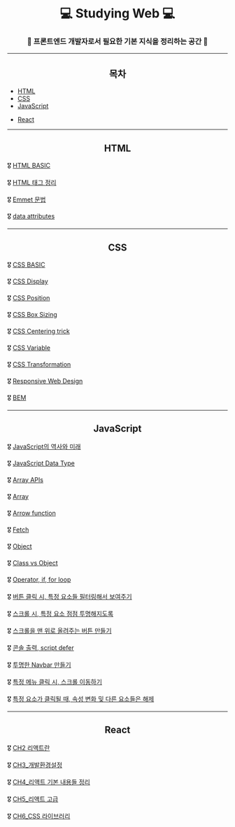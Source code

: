 # <div align="center">💻 Studying Web 💻 </div>

### <div align="center">🚩 프론트엔드 개발자로서 필요한 기본 지식을 정리하는 공간 🚩</div>   

-----

## <div align="center">목차</div>

- [HTML](#HTML)
- [CSS](#CSS)
- [JavaScript](#JavaScript)

+ [React](#React)

-----

## <div align="center">HTML</div>

🎖 [HTML BASIC](./Dream-coding-HTML,CSS,JS/HTML/html_basic.md)

🎖 [HTML 태그 정리](./Dream-coding-HTML,CSS,JS/HTML/html_태그_정리.md)

🎖 [Emmet 문법](./Dream-coding-HTML,CSS,JS/HTML/emmet_문법.md)

🎖 [data attributes](./Dream-coding-HTML,CSS,JS/HTML/data_attributes.md)

-----

## <div align="center">CSS</div>

🎖 [CSS BASIC](./Dream-coding-HTML,CSS,JS/CSS/css_basic.md)

🎖 [CSS Display](./Dream-coding-HTML,CSS,JS/CSS/css_display.md)

🎖 [CSS Position](./Dream-coding-HTML,CSS,JS/CSS/css_position.md)

🎖 [CSS Box Sizing](./Dream-coding-HTML,CSS,JS/CSS/css_box_sizing.md)

🎖 [CSS Centering trick](./Dream-coding-HTML,CSS,JS/CSS/css_centering_trick.md)

🎖 [CSS Variable](./Dream-coding-HTML,CSS,JS/CSS/css-variable.md)

🎖 [CSS Transformation](./Dream-coding-HTML,CSS,JS/CSS/css-transformation.md)

🎖 [Responsive Web Design](./Dream-coding-HTML,CSS,JS/CSS/responsive_web_design)

🎖 [BEM](./Dream-coding-HTML,CSS,JS/CSS/bem.md)

-----

## <div align="center"> JavaScript</div>

🎖 [JavaScript의 역사와 미래](./Dream-coding-HTML,CSS,JS/JavaScript/javascript의_역사와_미래.md)

🎖 [JavaScript Data Type](./Dream-coding-HTML,CSS,JS/JavaScript/javascript_data_type.md)

🎖 [Array APIs](./Dream-coding-HTML,CSS,JS/JavaScript/array_apis.md)

🎖 [Array](./Dream-coding-HTML,CSS,JS/JavaScript/array.md)

🎖 [Arrow function](./Dream-coding-HTML,CSS,JS/JavaScript/arrow_function.md)

🎖 [Fetch](./Dream-coding-HTML,CSS,JS/JavaScript/fetch.md)

🎖 [Object](./Dream-coding-HTML,CSS,JS/JavaScript/object.md)

🎖 [Class vs Object](./Dream-coding-HTML,CSS,JS/JavaScript/class_vs_object.md)

🎖 [Operator, if, for loop](./Dream-coding-HTML,CSS,JS/JavaScript/operator,_if,_for_loop.md)

🎖 [버튼 클릭 시, 특정 요소들 필터링해서 보여주기](./Dream-coding-HTML,CSS,JS/JavaScript/버튼_클릭_시,_특정_요소들_필터링해서_보여주기.md)

🎖 [스크롤 시, 특정 요소 점점 투명해지도록](./Dream-coding-HTML,CSS,JS/JavaScript/스크롤_시,_특정_요소_점점_투명해지도록.md)

🎖 [스크롤을 맨 위로 올려주는 버튼 만들기](./Dream-coding-HTML,CSS,JS/JavaScript/스크롤을_맨_위로_올려주는_버튼_만들기.md)

🎖 [콘솔 출력, script defer](./Dream-coding-HTML,CSS,JS/JavaScript/콘솔_출력,_script_defer.md)

🎖 [투명한 Navbar 만들기](./Dream-coding-HTML,CSS,JS/JavaScript/투명한_Navbar_만들기.md)

🎖 [특정 메뉴 클릭 시, 스크롤 이동하기](./Dream-coding-HTML,CSS,JS/JavaScript/특정_메뉴_클릭_시,_스크롤_이동하기.md)

🎖 [특정 요소가 클릭될 때, 속성 변화 및 다른 요소들은 해제](./Dream-coding-HTML,CSS,JS/JavaScript/특정_요소가_클릭될_때,_속성_변화_및_다른_요소들은_해제.md)

-----

## <div align="center">React</div>

🎖 [CH2 리액트란](./Dream-coding-react/ch2_리액트란.md)

🎖 [CH3_개발환경설정](./Dream-coding-react/ch3_개발환경설정.md)

🎖 [CH4_리액트 기본 내용들 정리](./Dream-coding-react/ch4_리액트_기본_내용들_정리.md)

🎖 [CH5_리액트 고급](./Dream-coding-react/ch5_리액트_고급.md)

🎖 [CH6_CSS 라이브러리](./Dream-coding-react/ch6_css_라이브러리.md)

